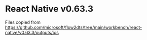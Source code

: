 # React Native v0.63.3

Files copied from
https://github.com/microsoft/flow2dts/tree/main/workbench/react-native/v0.63.3/outputs/ios